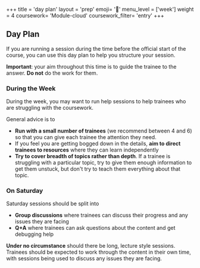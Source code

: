 +++
title = 'day plan'
layout = 'prep'
emoji= '📝'
menu_level = ['week']
weight = 4
coursework= 'Module-cloud'
coursework_filter= 'entry'
+++

## Day Plan

If you are running a session during the time before the official start of the course, you can use this day plan to help you structure your session.

**Important**: your aim throughout this time is to guide the trainee to the answer. **Do not** do the work for them.

### During the Week

During the week, you may want to run help sessions to help trainees who are struggling with the coursework.

General advice is to

- **Run with a small number of trainees** (we recommend between 4 and 6) so that you can give each trainee the attention they need.
- If you feel you are getting bogged down in the details, **aim to direct trainees to resources** where they can learn independently
- **Try to cover breadth of topics rather than depth**. If a trainee is struggling with a particular topic, try to give them enough information to get them unstuck, but don't try to teach them everything about that topic.

### On Saturday

Saturday sessions should be split into

- **Group discussions** where trainees can discuss their progress and any issues they are facing
- **Q+A** where trainees can ask questions about the content and get debugging help

**Under no circumstance** should there be long, lecture style sessions. Trainees should be expected to work through the content in their own time, with sessions being used to discuss any issues they are facing.
